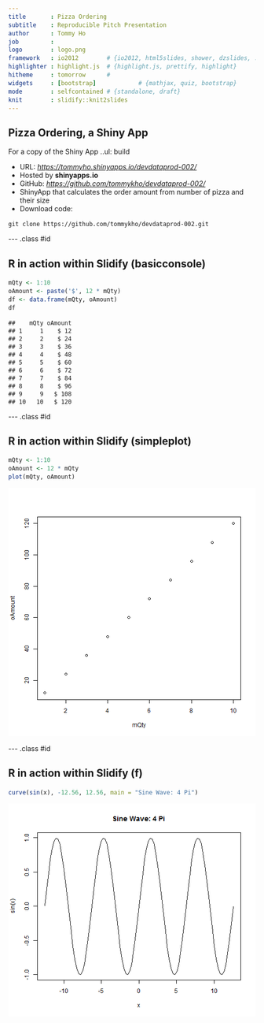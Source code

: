 ```yaml
---
title       : Pizza Ordering
subtitle    : Reproducible Pitch Presentation
author      : Tommy Ho
job         : 
logo        : logo.png
framework   : io2012        # {io2012, html5slides, shower, dzslides, ...}
highlighter : highlight.js  # {highlight.js, prettify, highlight}
hitheme     : tomorrow      # 
widgets     : [bootstrap]            # {mathjax, quiz, bootstrap}
mode        : selfcontained # {standalone, draft}
knit        : slidify::knit2slides
---
```


## Pizza Ordering, a Shiny App

For a copy of the Shiny App
..ul: build
- URL: *https://tommyho.shinyapps.io/devdataprod-002/*
- Hosted by **shinyapps.io**
- GitHub: *https://github.com/tommykho/devdataprod-002/*
- ShinyApp that calculates the order amount from number of pizza and their size
- Download code:

```
git clone https://github.com/tommykho/devdataprod-002.git
```

--- .class #id 

## R in action within Slidify (basicconsole)

```r
mQty <- 1:10
oAmount <- paste('$', 12 * mQty)
df <- data.frame(mQty, oAmount)
df
```

```
##    mQty oAmount
## 1     1    $ 12
## 2     2    $ 24
## 3     3    $ 36
## 4     4    $ 48
## 5     5    $ 60
## 6     6    $ 72
## 7     7    $ 84
## 8     8    $ 96
## 9     9   $ 108
## 10   10   $ 120
```

--- .class #id 

## R in action within Slidify (simpleplot)

```r
mQty <- 1:10
oAmount <- 12 * mQty
plot(mQty, oAmount)
```

![plot of chunk simpleplot](assets/fig/simpleplot.png) 

--- .class #id 

## R in action within Slidify (f)

```r
curve(sin(x), -12.56, 12.56, main = "Sine Wave: 4 Pi")
```

![plot of chunk f1](assets/fig/f1.png) 

